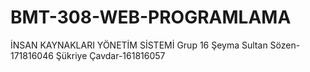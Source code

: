 # BMT-308-WEB-PROGRAMLAMA
İNSAN KAYNAKLARI YÖNETİM SİSTEMİ
Grup 16
Şeyma Sultan Sözen-171816046
Şükriye Çavdar-161816057 
